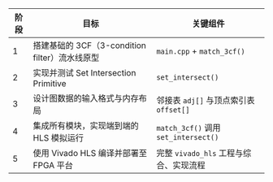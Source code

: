 | 阶段 | 目标                                 | 关键组件                               |
| -- | ---------------------------------- | ---------------------------------- |
| 1  | 搭建基础的 3CF（3-condition filter）流水线原型 | `main.cpp` + `match_3cf()`         |
| 2  | 实现并测试 Set Intersection Primitive   | `set_intersect()`                  |
| 3  | 设计图数据的输入格式与内存布局                    | 邻接表 `adj[]` 与顶点索引表 `offset[]`      |
| 4  | 集成所有模块，实现端到端的 HLS 模拟运行             | `match_3cf()` 调用 `set_intersect()` |
| 5  | 使用 Vivado HLS 编译并部署至 FPGA 平台       | 完整 `vivado_hls` 工程与综合、实现流程         |
